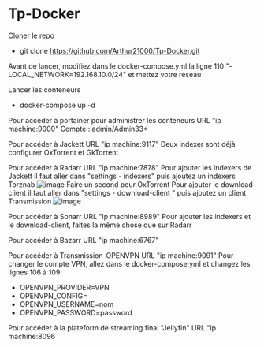 # Tp-Docker

Cloner le repo
- git clone <https://github.com/Arthur21000/Tp-Docker.git>

Avant de lancer, modifiez dans le docker-compose.yml la ligne 110   "- LOCAL_NETWORK=192.168.10.0/24" et mettez votre réseau

Lancer les conteneurs
- docker-compose up -d

Pour accéder à portainer pour administrer les conteneurs URL "ip machine:9000" 
Compte : admin/Admin33*

Pour accéder à Jackett URL "ip machine:9117"
Deux indexer sont déjà configurer OxTorrent et GkTorrent

Pour accéder à Radarr URL "ip machine:7878"
Pour ajouter les indexers de Jackett il faut aller dans "settings - indexers" puis ajoutez un indexers Torznab
![image](https://user-images.githubusercontent.com/56296245/157655186-2973c8c7-9725-4061-9fb5-7d37e32948c6.png)
Faire un second pour OxTorrent
Pour ajouter le download-client il faut aller dans "settings - download-client " puis ajoutez un client Transmission
![image](https://user-images.githubusercontent.com/56296245/157655912-7ed70841-b75c-411d-b7b7-2c0c074f17bb.png)


Pour accéder à Sonarr URL "ip machine:8989"
Pour ajouter les indexers et le download-client, faites la même chose que sur Radarr

Pour accéder à Bazarr URL "ip machine:6767"

Pour accéder à Transmission-OPENVPN  URL "ip machine:9091"
Pour changer le compte VPN, allez dans le docker-compose.yml et changez les lignes 106 à 109
- OPENVPN_PROVIDER=VPN
- OPENVPN_CONFIG=
- OPENVPN_USERNAME=nom
- OPENVPN_PASSWORD=password

Pour accéder à la plateform de streaming final "Jellyfin" URL "ip machine:8096

